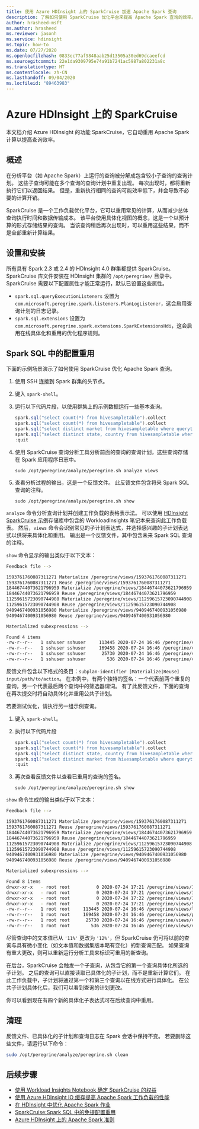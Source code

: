 ```yaml
---
title: 使用 Azure HDInsight 上的 SparkCruise 加速 Apache Spark 查询
description: 了解如何使用 SparkCruise 优化平台来提高 Apache Spark 查询的效率。
author: hrasheed-msft
ms.author: hrasheed
ms.reviewer: jasonh
ms.service: hdinsight
ms.topic: how-to
ms.date: 07/27/2020
ms.openlocfilehash: 0833ec77af9848aab25d13505a30ed69dcaeefcd
ms.sourcegitcommit: 22e1da9309795e74a91b7241ac5987a802231a8c
ms.translationtype: HT
ms.contentlocale: zh-CN
ms.lasthandoff: 09/04/2020
ms.locfileid: "89463983"
---
```

# <a name="sparkcruise-on-azure-hdinsight"></a>Azure HDInsight 上的 SparkCruise

本文档介绍 Azure HDInsight 的功能 SparkCruise，它自动重用 Apache Spark 计算以提高查询效率。

## <a name="overview"></a>概述

在分析平台（如 Apache Spark）上运行的查询被分解成包含较小子查询的查询计划。 这些子查询可能在多个查询的查询计划中重复出现。 每次出现时，都将重新执行它们以返回结果。 但是，重新执行相同的查询可能效率低下，并会导致不必要的计算开销。

SparkCruise 是一个工作负载优化平台，它可以重用常见的计算，从而减少总体查询执行时间和数据传输成本。 该平台使用具体化视图的概念，这是一个以预计算的形式存储结果的查询。 当该查询稍后再次出现时，可以重用这些结果，而不是全部重新计算结果。

## <a name="setup-and-installation"></a>设置和安装

所有具有 Spark 2.3 或 2.4 的 HDInsight 4.0 群集都提供 SparkCruise。 SparkCruise 库文件安装在 HDInsight 集群的 `/opt/peregrine/` 目录中。 SparkCruise 需要以下配置属性才能正常运行，默认已设置这些属性。

* `spark.sql.queryExecutionListeners` 设置为 `com.microsoft.peregrine.spark.listeners.PlanLogListener`，这会启用查询计划的日志记录。
* `spark.sql.extensions` 设置为 `com.microsoft.peregrine.spark.extensions.SparkExtensionsHdi`，这会启用在线具体化和重用的优化程序规则。

## <a name="computation-reuse-in-spark-sql"></a>Spark SQL 中的配置重用

下面的示例场景演示了如何使用 SparkCruise 优化 Apache Spark 查询。 

1. 使用 SSH 连接到 Spark 群集的头节点。
1. 键入 `spark-shell`。
1. 运行以下代码片段，以使用群集上的示例数据运行一些基本查询。

    ```scala
    spark.sql("select count(*) from hivesampletable").collect
    spark.sql("select count(*) from hivesampletable").collect
    spark.sql("select distinct market from hivesampletable where querytime like '11%'").show
    spark.sql("select distinct state, country from hivesampletable where querytime like '11%'").show
    :quit
    ```
1. 使用 SparkCruise 查询分析工具分析前面的查询的查询计划，这些查询存储在 Spark 应用程序日志中。 

    ```
    sudo /opt/peregrine/analyze/peregrine.sh analyze views
    ```

1. 查看分析过程的输出，这是一个反馈文件。 此反馈文件包含将来 Spark SQL 查询的注释。 

    ```
    sudo /opt/peregrine/analyze/peregrine.sh show
    ```

`analyze` 命令分析查询计划并创建工作负载的表格表示法。 可以使用 [HDInsight SparkCruise 示例](https://github.com/Azure-Samples/azure-sparkcruise-samples)存储库中包含的 WorkloadInsights 笔记本来查询此工作负载表。 然后，`views` 命令会识别常见的子计划表达式，并选择感兴趣的子计划表达式以供将来具体化和重用。 输出是一个反馈文件，其中包含未来 Spark SQL 查询的注释。 

`show` 命令显示的输出类似于以下文本：

```bash
Feedback file -->

1593761760087311271 Materialize /peregrine/views/1593761760087311271
1593761760087311271 Reuse /peregrine/views/1593761760087311271
18446744073621796959 Materialize /peregrine/views/18446744073621796959
18446744073621796959 Reuse /peregrine/views/18446744073621796959
11259615723090744908 Materialize /peregrine/views/11259615723090744908
11259615723090744908 Reuse /peregrine/views/11259615723090744908
9409467400931056980 Materialize /peregrine/views/9409467400931056980
9409467400931056980 Reuse /peregrine/views/9409467400931056980

Materialized subexpressions -->

Found 4 items
-rw-r--r--   1 sshuser sshuser     113445 2020-07-24 16:46 /peregrine/views/logical_ir.csv
-rw-r--r--   1 sshuser sshuser     169458 2020-07-24 16:46 /peregrine/views/physical_ir.csv
-rw-r--r--   1 sshuser sshuser      25730 2020-07-24 16:46 /peregrine/views/views.csv
-rw-r--r--   1 sshuser sshuser        536 2020-07-24 16:46 /peregrine/views/views.stp
```

反馈文件包含以下格式的条目：`subplan-identifier [Materialize|Reuse] input/path/to/action`。 在本例中，有两个独特的签名：一个代表前两个重复的查询，另一个代表最后两个查询中的筛选器谓词。 有了此反馈文件，下面的查询在再次提交时将自动具体化并重用公共子计划。 

若要测试优化，请执行另一组示例查询。

1. 键入 `spark-shell`。
1. 执行以下代码片段

    ```scala
    spark.sql("select count(*) from hivesampletable").collect
    spark.sql("select count(*) from hivesampletable").collect
    spark.sql("select distinct state, country from hivesampletable where querytime like '12%'").show
    spark.sql("select distinct market from hivesampletable where querytime like '12%'").show
    :quit
    ```

1. 再次查看反馈文件以查看已重用的查询的签名。

    ```
    sudo /opt/peregrine/analyze/peregrine.sh show
    ```

`show` 命令生成的输出类似于以下文本：

```bash
Feedback file -->

1593761760087311271 Materialize /peregrine/views/1593761760087311271
1593761760087311271 Reuse /peregrine/views/1593761760087311271
18446744073621796959 Materialize /peregrine/views/18446744073621796959
18446744073621796959 Reuse /peregrine/views/18446744073621796959
11259615723090744908 Materialize /peregrine/views/11259615723090744908
11259615723090744908 Reuse /peregrine/views/11259615723090744908
9409467400931056980 Materialize /peregrine/views/9409467400931056980
9409467400931056980 Reuse /peregrine/views/9409467400931056980

Materialized subexpressions -->

Found 8 items
drwxr-xr-x   - root root          0 2020-07-24 17:21 /peregrine/views/11259615723090744908
drwxr-xr-x   - root root          0 2020-07-24 17:21 /peregrine/views/1593761760087311271
drwxr-xr-x   - root root          0 2020-07-24 17:22 /peregrine/views/18446744073621796959
drwxr-xr-x   - root root          0 2020-07-24 17:21 /peregrine/views/9409467400931056980
-rw-r--r--   1 root root     113445 2020-07-24 16:46 /peregrine/views/logical_ir.csv
-rw-r--r--   1 root root     169458 2020-07-24 16:46 /peregrine/views/physical_ir.csv
-rw-r--r--   1 root root      25730 2020-07-24 16:46 /peregrine/views/views.csv
-rw-r--r--   1 root root        536 2020-07-24 16:46 /peregrine/views/views.stp

```

尽管查询中的文本值已从 `'11%'` 更改为 `'12%'`，但 SparkCruise 仍可将以前的查询与具有微小变化（如文本值和数据集版本略有变化）的新查询匹配。 如果查询有重大更改，则可以重新运行分析工具来标识可重用的新查询。

在后台，SparkCruise 会触发一个子查询，从包含它的第一个查询具体化所选的子计划。 之后的查询可以直接读取已具体化的子计划，而不是重新计算它们。 在此工作负载中，子计划将通过第一个和第三个查询以在线方式进行具体化。 在公共子计划具体化后，我们可以看到查询的计划更改。

你可以看到现在有四个新的具体化子表达式可在后续查询中重用。

## <a name="clean-up"></a>清理

反馈文件、已具体化的子计划和查询日志在 Spark 会话中保持不变。 若要删除这些文件，请运行以下命令：

```bash
sudo /opt/peregrine/analyze/peregrine.sh clean
```

## <a name="next-steps"></a>后续步骤

* [使用 Workload Insights Notebook 确定 SparkCruise 的权益](https://github.com/Azure-Samples/azure-sparkcruise-samples/tree/main/SparkCruise)
* [使用 Azure HDInsight IO 缓存提高 Apache Spark 工作负载的性能](apache-spark-improve-performance-iocache.md)
* [在 HDInsight 中优化 Apache Spark 作业](./apache-spark-perf.md)
* [SparkCruise:Spark SQL 中的免提配置重用](https://people.cs.umass.edu/~aroy/sparkcruise-vldb19.pdf)
* [Azure HDInsight 上的 Apache Spark 准则](./spark-best-practices.md)

